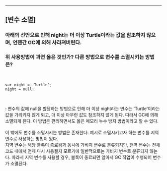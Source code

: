 
<br>

***
## **[변수 소멸]**


### **아래의 선언으로 인해 night는 더 이상 Turtle이라는 값을 참조하지 않으며, 언젠간 GC에 의해 사라져버린다.**
### **위 사용방법이 과연 옳은 것인가? 다른 방법으로 변수를 소멸시키는 방법은?**
<br>

```JS
var night = 'Turtle';
night = null;
```

<br>

: 변수의 값에 null을 할당하는 방법으로 인해 더 이상 night라는 변수는 'Turtle'이라는 값을 가리키지 않게 되고, 더 이상 아무런 값도 참조하지 않게 된다. 따라서 GC에 의해 소멸되게 된다. 이 방법은 편리하면서도 옳은 메모리 누수 방지 방법이라고 할 수 있다.<br><br>
이 밖에도 변수를 소멸시키는 방법은 존재한다. 예시로 소멸시키고자 하는 변수를 지역 변수로 사용하는 방법이 있다.<br>
지역 변수는 해당 블록이 종료됨과 동시에 가비지 변수로 분류되지만, 전역 변수는 전체 코드 내애서 언제 다시 사용될지 모르기에 일반적으로는 가비지 변수로 분류되지 않는다. 따라서 지역 변수를 사용할 경우, 블록이 종료되면 알아서 GC 작업이 수행되어 변수가 소멸된다.